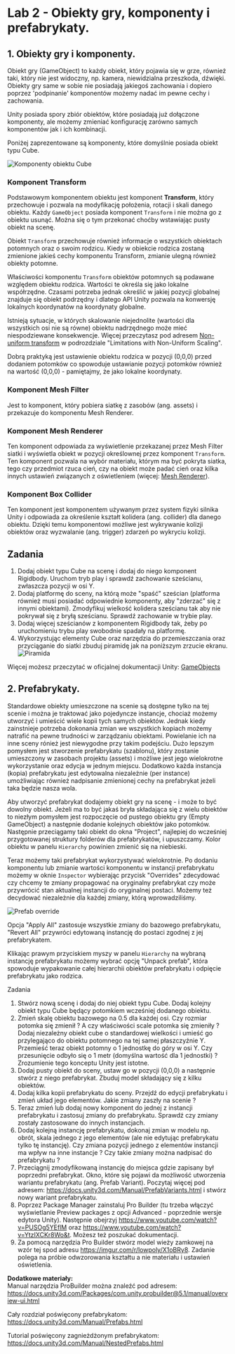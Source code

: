 # Lab 2 - Obiekty gry, komponenty i prefabrykaty.

## 1. Obiekty gry i komponenty.

Obiekt gry (GameObject) to każdy obiekt, który pojawia się w grze, również taki, który nie jest widoczny, np. kamera, niewidzialna przeszkoda, dźwięki. Obiekty gry same w sobie nie posiadają jakiegoś zachowania i dopiero poprzez 'podpinanie' komponentów możemy nadać im pewne cechy i zachowania.

Unity posiada spory zbiór obiektów, które posiadają już dołączone komponenty, ale możemy zmieniać konfigurację zarówno samych komponentów jak i ich kombinacji.

Poniżej zaprezentowane są komponenty, które domyślnie posiada obiekt typu Cube.

![Komponenty obiektu Cube](cube_components.png)


### **Komponent Transform**

Podstawowym komponentem obiektu jest komponent **Transform**, który przechowuje i pozwala na modyfikację położenia, rotacji i skali danego obiektu. Każdy `GameObject` posiada komponent `Transform` i nie można go z obiektu usunąć. Można się o tym przekonać choćby wstawiając pusty obiekt na scenę.

Obiekt `Transform` przechowuje również informacje o wszystkich obiektach potomnych oraz o swoim rodzicu. Kiedy w obiekcie rodzica zostaną zmienione jakieś cechy komponentu Transform, zmianie ulegną również obiekty potomne.

Właściwości komponentu `Transform` obiektów potomnych są podawane względem obiektu rodzica. Wartości te określa się jako lokalne współrzędne. Czasami potrzeba jednak określić w jakiej pozycji globalnej znajduje się obiekt podrzędny i dlatego API Unity pozwala na konwersję lokalnych koordynatów na koordynaty globalne.

Istnieją sytuacje, w których skalowanie niejednolite (wartości dla wszystkich osi nie są równe) obiektu nadrzędnego może mieć niespodziewane konsekwencje. Więcej przeczytasz pod adresem [Non-uniform transform](https://docs.unity3d.com/2022.3/Documentation/Manual/class-Transform.html) w podrozdziale "Limitations with Non-Uniform Scaling".

Dobrą praktyką jest ustawienie obiektu rodzica w pozycji (0,0,0) przed dodaniem potomków co spowoduje ustawianie pozycji potomków również na wartość (0,0,0) - pamiętajmy, że jako lokalne koordynaty.

### **Komponent Mesh Filter**

Jest to komponent, który pobiera siatkę z zasobów (ang. assets) i przekazuje do komponentu Mesh Renderer.

### **Komponent Mesh Renderer**

Ten komponent odpowiada za wyświetlenie przekazanej przez Mesh Filter siatki i wyświetla obiekt w pozycji określownej przez komponent `Transform`. Ten komponent pozwala na wybór materiału, którym ma być pokryta siatka, tego czy przedmiot rzuca cień, czy na obiekt może padać cień oraz kilka innych ustawień związanych z oświetleniem (więcej: [Mesh Renderer](https://docs.unity3d.com/2022.3/Documentation/Manual/class-MeshRenderer.html*)).

### **Komponent Box Collider**

Ten komponent jest komponentem używanym przez system fizyki silnika Unity i odpowiada za określenie kształt kolidera (ang. collider) dla danego obiektu.
Dzięki temu komponentowi możliwe jest wykrywanie kolizji obiektów oraz wyzwalanie (ang. trigger) zdarzeń po wykryciu kolizji.

## Zadania

1. Dodaj obiekt typu Cube na scenę i dodaj do niego komponent Rigidbody. Uruchom tryb play i sprawdź zachowanie sześcianu, zwłaszcza pozycji w osi Y.
2. Dodaj platformę do sceny, na którą może "spaść" sześcian (platforma również musi posiadać odpowiednie komponenty, aby "zderzać" się z innymi obiektami). Zmodyfikuj wielkość kolidera sześcianu tak aby nie pokrywał się z bryłą sześcianu. Sprawdź zachowanie w trybie play.
3. Dodaj więcej sześcianów z komponentem Rigidbody tak, żeby po uruchomieniu trybu play swobodnie spadały na platformę.
4. Wykorzystując elementy Cube oraz narzędzia do przemieszczania oraz przyciąganie do siatki zbuduj piramidę jak na poniższym zrzucie ekranu.
   ![Piramida](pyramid.png)


Więcej możesz przeczytać w oficjalnej dokumentacji Unity: [GameObjects](https://docs.unity3d.com/Manual/GameObjects.html)

## 2. Prefabrykaty.


Standardowe obiekty umieszczone na scenie są dostępne tylko na tej scenie i można je traktować jako pojedyncze instancje, chociaż możemy utworzyć i umieścić wiele kopii tych samych obiektów. Jednak kiedy zainstnieje potrzeba dokonania zmian we wszystkich kopiach możemy natrafić na pewne trudności w zarządzaniu obiektami. Powielanie ich na inne sceny rónież jest niewygodne przy takim podejściu.
Dużo lepszym pomysłem jest stworzenie prefabrykatu (szablonu), który zostanie umieszczony w zasobach projektu (assets) i możliwe jest jego wielokrotne wykorzystanie oraz edycja w jednym miejscu. Dodatkowo każda instancja (kopia) prefabrykatu jest edytowalna niezależnie (per instance) umożliwiając również nadpisanie zmienionej cechy na prefabrykat jeżeli taka będzie nasza wola.

Aby utworzyć prefabrykat dodajemy obiekt gry na scenę - i może to być dowolny obiekt. Jeżeli ma to być jakaś bryła składająca się z wielu obiektów to niezłym pomysłem jest rozpoczęcie od pustego obiektu gry (Empty GameObject) a następnie dodanie kolejnych obiektów jako potomków. Następnie przeciągamy taki obiekt do okna "Project", najlepiej do wcześniej przygotowanej struktury folderów dla prefabrykatów, i upuszczamy. Kolor obiektu w panelu `Hierarchy` powinien zmienić się na niebieski.

Teraz możemy taki prefabrykat wykorzystywać wielokrotnie. Po dodaniu komponentu lub zmianie wartości komponentu w instancji prefabrykatu możemy w oknie `Inspector` wybierając przycisk "Overrides" zdecydować czy chcemy te zmiany propagować na oryginalny prefabrykat czy może przywrócić stan aktualnej instancji do oryginalnej postaci. Możemy też decydować niezależnie dla każdej zmiany, którą wprowadziliśmy.

![Prefab override](prefab_overrides.png)

Opcja "Apply All" zastosuje wszystkie zmiany do bazowego prefabrykatu, "Revert All" przywróci edytowaną instancję do postaci zgodnej z jej prefabrykatem. 

Klikając prawym przyciskiem myszy w panelu `Hierarchy` na wybraną instancję prefabrykatu możemy wybrać opcję "Unpack prefab", która spowoduje wypakowanie całej hierarchii obiektów prefabrykatu i odpięcie prefabrykatu jako rodzica.

Zadania

1. Stwórz nową scenę i dodaj do niej obiekt typu Cube. Dodaj kolejny obiekt typu Cube będący potomkiem wcześniej dodanego obiektu.
2. Zmień skalę obiektu bazowego na 0.5 dla każdej osi. Czy rozmiar potomka się zmienił ? A czy właściwości scale potomka się zmieniły ? Dodaj niezależny obiekt cube o standardowej wielkości i umieść go przylegająco do obiektu potomnego na tej samej płaszczyźnie Y. Przemieść teraz obiekt potomny o 1 jednostkę do góry w osi Y. Czy przesunięcie odbyło się o 1 metr (domyślna wartość dla 1 jednostki) ?  Zrozumienie tego konceptu Unity jest istotne. 
3. Dodaj pusty obiekt do sceny, ustaw go w pozycji (0,0,0) a następnie stwórz z niego prefabrykat. Zbuduj model składający się z kilku obiektów.
4. Dodaj kilka kopii prefabrykatu do sceny. Przejdź do edycji prefabrykatu i zmień układ jego elementów. Jakie zmiany zaszły na scenie ?
5. Teraz zmień lub dodaj nowy komponent do jednej z instancji prefabrykatu i zastosuj zmiany do prefabrykatu. Sprawdź czy zmiany zostały zastosowane do innych instancjach. 
6. Dodaj kolejną instancję prefabrykatu, dokonaj zmian w modelu np. obrót, skala jednego z jego elementów (ale nie edytując prefabrykatu tylko tę instancję). Czy zmiana pozycji jednego z elementów instancji ma wpływ na inne instancje ? Czy takie zmiany można nadpisać do prefabrykatu ?
7. Przeciągnij zmodyfikowaną instancję do miejsca gdzie zapisany był poprzedni prefabrykat. Okno, które się pojawi da możliwość utworzenia wariantu prefabrykatu (ang. Prefab Variant). Poczytaj więcej pod adresem: https://docs.unity3d.com/Manual/PrefabVariants.html i stwórz nowy wariant prefabrykatu.
8. Poprzez Package Manager zainstaluj Pro Builder (tu trzeba włączyć wyświetlanie Preview packages z opcji Advanced - poprzednie wersje edytora Unity). Następnie obejrzyj https://www.youtube.com/watch?v=PUSOg5YEflM oraz https://www.youtube.com/watch?v=YtzIXCKr8Wo&t. Możesz też poszukać dokumentacji. 
9. Za pomocą narzędzia Pro Builder stwórz model wieży zamkowej na wzór tej spod adresu https://imgur.com/r/lowpoly/X1oBRy8. Zadanie polega na próbie odwzorowania kształtu a nie materiału i ustawień oświetlenia.

__Dodatkowe materiały:__  
Manual narzędzia ProBuilder można znaleźć pod adresem: https://docs.unity3d.com/Packages/com.unity.probuilder@5.1/manual/overview-ui.html



Cały rozdział poświęcony prefabrykatom: https://docs.unity3d.com/Manual/Prefabs.html

Tutorial poświęcony zagnieżdżonym prefabrykatom: https://docs.unity3d.com/Manual/NestedPrefabs.html